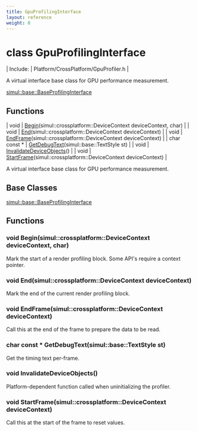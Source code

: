 ```yaml
---
title: GpuProfilingInterface
layout: reference
weight: 0
---
```

class GpuProfilingInterface
===

| Include: | Platform/CrossPlatform/GpuProfiler.h |

A virtual interface base class for GPU performance measurement.
  

[simul::base::BaseProfilingInterface](../base/baseprofilinginterface)

Functions
---

| void | [Begin](#Begin)(simul::crossplatform::DeviceContext deviceContext, char) |
| void | [End](#End)(simul::crossplatform::DeviceContext deviceContext) |
| void | [EndFrame](#EndFrame)(simul::crossplatform::DeviceContext deviceContext) |
| char  const * | [GetDebugText](#GetDebugText)(simul::base::TextStyle st) |
| void | [InvalidateDeviceObjects](#InvalidateDeviceObjects)() |
| void | [StartFrame](#StartFrame)(simul::crossplatform::DeviceContext deviceContext) |

A virtual interface base class for GPU performance measurement.
  


Base Classes
---
[simul::base::BaseProfilingInterface](../base/baseprofilinginterface)

Functions
---

### <a name="Begin"/>void Begin(simul::crossplatform::DeviceContext deviceContext, char)
Mark the start of a render profiling block. Some API's require a context pointer.

### <a name="End"/>void End(simul::crossplatform::DeviceContext deviceContext)
Mark the end of the current render profiling block.

### <a name="EndFrame"/>void EndFrame(simul::crossplatform::DeviceContext deviceContext)
Call this at the end of the frame to prepare the data to be read.

### <a name="GetDebugText"/>char  const * GetDebugText(simul::base::TextStyle st)
Get the timing text per-frame.

### <a name="InvalidateDeviceObjects"/>void InvalidateDeviceObjects()
Platform-dependent function called when uninitializing the profiler.

### <a name="StartFrame"/>void StartFrame(simul::crossplatform::DeviceContext deviceContext)
Call this at the start of the frame to reset values.
